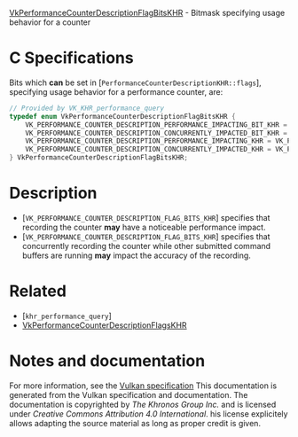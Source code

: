 [VkPerformanceCounterDescriptionFlagBitsKHR](https://www.khronos.org/registry/vulkan/specs/1.3-extensions/man/html/VkPerformanceCounterDescriptionFlagBitsKHR.html) - Bitmask specifying usage behavior for a counter

# C Specifications
Bits which  **can**  be set in
[`PerformanceCounterDescriptionKHR::flags`], specifying usage
behavior for a performance counter, are:
```c
// Provided by VK_KHR_performance_query
typedef enum VkPerformanceCounterDescriptionFlagBitsKHR {
    VK_PERFORMANCE_COUNTER_DESCRIPTION_PERFORMANCE_IMPACTING_BIT_KHR = 0x00000001,
    VK_PERFORMANCE_COUNTER_DESCRIPTION_CONCURRENTLY_IMPACTED_BIT_KHR = 0x00000002,
    VK_PERFORMANCE_COUNTER_DESCRIPTION_PERFORMANCE_IMPACTING_KHR = VK_PERFORMANCE_COUNTER_DESCRIPTION_PERFORMANCE_IMPACTING_BIT_KHR,
    VK_PERFORMANCE_COUNTER_DESCRIPTION_CONCURRENTLY_IMPACTED_KHR = VK_PERFORMANCE_COUNTER_DESCRIPTION_CONCURRENTLY_IMPACTED_BIT_KHR,
} VkPerformanceCounterDescriptionFlagBitsKHR;
```

# Description
- [`VK_PERFORMANCE_COUNTER_DESCRIPTION_FLAG_BITS_KHR`] specifies that recording the counter  **may**  have a noticeable performance impact.
- [`VK_PERFORMANCE_COUNTER_DESCRIPTION_FLAG_BITS_KHR`] specifies that concurrently recording the counter while other submitted command buffers are running  **may**  impact the accuracy of the recording.

# Related
- [`khr_performance_query`]
- [VkPerformanceCounterDescriptionFlagsKHR]()

# Notes and documentation
For more information, see the [Vulkan specification](https://www.khronos.org/registry/vulkan/specs/1.3-extensions/html/vkspec.html)
This documentation is generated from the Vulkan specification and documentation.
The documentation is copyrighted by *The Khronos Group Inc.* and is licensed under *Creative Commons Attribution 4.0 International*.
his license explicitely allows adapting the source material as long as proper credit is given.
        